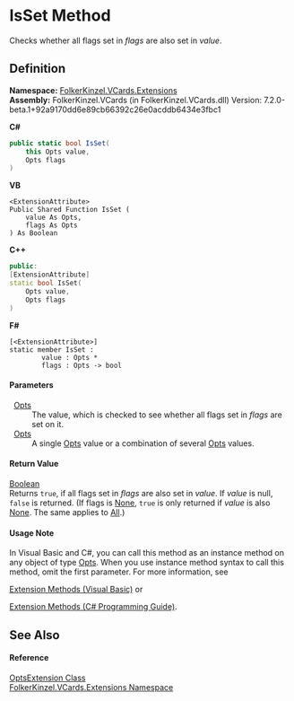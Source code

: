 # IsSet Method


Checks whether all flags set in *flags* are also set in *value*.



## Definition
**Namespace:** <a href="ea6bb853-85f2-e58b-0429-68b3fa762c9a.md">FolkerKinzel.VCards.Extensions</a>  
**Assembly:** FolkerKinzel.VCards (in FolkerKinzel.VCards.dll) Version: 7.2.0-beta.1+92a9170dd6e89cb66392c26e0acddb6434e3fbc1

**C#**
``` C#
public static bool IsSet(
	this Opts value,
	Opts flags
)
```
**VB**
``` VB
<ExtensionAttribute>
Public Shared Function IsSet ( 
	value As Opts,
	flags As Opts
) As Boolean
```
**C++**
``` C++
public:
[ExtensionAttribute]
static bool IsSet(
	Opts value, 
	Opts flags
)
```
**F#**
``` F#
[<ExtensionAttribute>]
static member IsSet : 
        value : Opts * 
        flags : Opts -> bool 
```



#### Parameters
<dl><dt>  <a href="30bedfe8-6ddb-6b4e-f5cf-c3f361041435.md">Opts</a></dt><dd>The value, which is checked to see whether all flags set in <em>flags</em> are set on it.</dd><dt>  <a href="30bedfe8-6ddb-6b4e-f5cf-c3f361041435.md">Opts</a></dt><dd>A single <a href="30bedfe8-6ddb-6b4e-f5cf-c3f361041435.md">Opts</a> value or a combination of several <a href="30bedfe8-6ddb-6b4e-f5cf-c3f361041435.md">Opts</a> values.</dd></dl>

#### Return Value
<a href="https://learn.microsoft.com/dotnet/api/system.boolean" target="_blank" rel="noopener noreferrer">Boolean</a>  
Returns `true`, if all flags set in *flags* are also set in *value*. If *value* is null, `false` is returned. (If flags is <a href="30bedfe8-6ddb-6b4e-f5cf-c3f361041435.md">None</a>, `true` is only returned if *value* is also <a href="30bedfe8-6ddb-6b4e-f5cf-c3f361041435.md">None</a>. The same applies to <a href="30bedfe8-6ddb-6b4e-f5cf-c3f361041435.md">All</a>.)

#### Usage Note
In Visual Basic and C#, you can call this method as an instance method on any object of type <a href="30bedfe8-6ddb-6b4e-f5cf-c3f361041435.md">Opts</a>. When you use instance method syntax to call this method, omit the first parameter. For more information, see <a href="https://docs.microsoft.com/dotnet/visual-basic/programming-guide/language-features/procedures/extension-methods" target="_blank" rel="noopener noreferrer">

Extension Methods (Visual Basic)</a> or <a href="https://docs.microsoft.com/dotnet/csharp/programming-guide/classes-and-structs/extension-methods" target="_blank" rel="noopener noreferrer">

Extension Methods (C# Programming Guide)</a>.

## See Also


#### Reference
<a href="782b341b-1c1f-869d-00d3-92b160c77f57.md">OptsExtension Class</a>  
<a href="ea6bb853-85f2-e58b-0429-68b3fa762c9a.md">FolkerKinzel.VCards.Extensions Namespace</a>  
